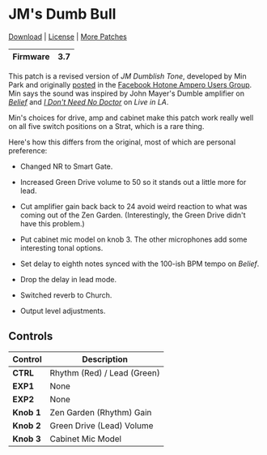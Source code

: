 # JM's Dumb Bull

[Download](https://github.com/markfeit/ampero/raw/master/patches/JMs-Dumb-Bull.prst) | [License](README.md#License) | [More Patches](https://github.com/markfeit/ampero/tree/master/patches)

| Firmware | 3.7 |
|----------|-----|

This patch is a revised version of _JM Dumblish Tone_, developed by
Min Park and originally
[posted](https://www.facebook.com/groups/HotoneAmperoUsers/permalink/903449460433280)
in the [Facebook Hotone Ampero Users
Group](https://www.facebook.com/groups/HotoneAmperoUsers).  Min says
the sound was inspired by John Mayer's Dumble amplifier on
_[Belief](https://www.youtube.com/watch?v=QiFh26fwdSI)_ and _[I Don't
Need No Doctor](https://www.youtube.com/watch?v=p4R-RrSbQ-Y)_ on _Live
in LA_.

Min's choices for drive, amp and cabinet make this patch work really
well on all five switch positions on a Strat, which is a rare thing.


Here's how this differs from the original, most of which are personal
preference:

 * Changed NR to Smart Gate.

 * Increased Green Drive volume to 50 so it stands out a little more
   for lead.

 * Cut amplifier gain back back to 24 avoid weird reaction to what
   was coming out of the Zen Garden.  (Interestingly, the Green Drive
   didn't have this problem.)

 * Put cabinet mic model on knob 3.  The other microphones add some
   interesting tonal options.

 * Set delay to eighth notes synced with the 100-ish BPM tempo on
   _Belief_.

 * Drop the delay in lead mode.

 * Switched reverb to Church.

 * Output level adjustments.




## Controls

| Control | Description |
| ------- | ----------- |
| **CTRL** | Rhythm (Red) / Lead (Green) |
| **EXP1** | None |
| **EXP2** | None |
| **Knob 1** | Zen Garden (Rhythm) Gain |
| **Knob 2** | Green Drive (Lead) Volume |
| **Knob 3** | Cabinet Mic Model |
